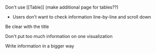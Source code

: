 Don't use [[Table]] (make additional page for tables??)
- Users don’t want to check information line-by-line and scroll down

Be clear with the title

Don't put too much information on one visualization

Write information in a bigger way